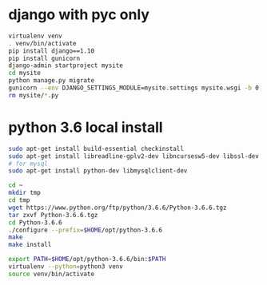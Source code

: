 # django with pyc only

```bash
virtualenv venv
. venv/bin/activate
pip install django==1.10
pip install gunicorn
django-admin startproject mysite
cd mysite
python manage.py migrate
gunicorn --env DJANGO_SETTINGS_MODULE=mysite.settings mysite.wsgi -b 0.0.0.0:8000
rm mysite/*.py

```

# python 3.6 local install
```bash
sudo apt-get install build-essential checkinstall 
sudo apt-get install libreadline-gplv2-dev libncursesw5-dev libssl-dev libsqlite3-dev tk-dev libgdbm-dev libc6-dev libbz2-dev
# for mysql
sudo apt-get install python-dev libmysqlclient-dev

cd ~
mkdir tmp
cd tmp
wget https://www.python.org/ftp/python/3.6.6/Python-3.6.6.tgz
tar zxvf Python-3.6.6.tgz   
cd Python-3.6.6   
./configure --prefix=$HOME/opt/python-3.6.6
make
make install

export PATH=$HOME/opt/python-3.6.6/bin:$PATH
virtualenv --python=python3 venv
source venv/bin/activate
```
<!--stackedit_data:
eyJoaXN0b3J5IjpbNzE0ODMyMjI4LDcyNjYzMjM1OSw5MTM5ND
Y3MTksLTE2NDMwNjUxMTYsLTE5MTE2MDQ3MzNdfQ==
-->